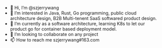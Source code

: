 - 👋 Hi, I’m @szjerrywang
- 👀 I’m interested in Java, Rust, Go programming, public cloud architecture design, B2B Multi-tenent SaaS softwared product design. 
- 🌱 I’m currently as a software architecture, learning K8s to let our product go for container based deployment model.
- 💞️ I’m looking to collaborate on any project
- 📫 How to reach me szjerrywang#163.com

